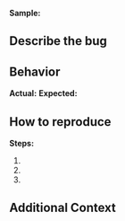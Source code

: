 <!--IMPORTANT: This issue tracking is only for the SAMPLES provided in this repo. For issues with the SDK itself please contact support@bitmovin.com -->

**Sample:** <!-- Please provide the sample name -->

## Describe the bug
<!-- A clear and concise description of what the bug is -->

## Behavior
**Actual:** <!-- description -->
**Expected:** <!-- description -->

## How to reproduce
**Steps:**

1. 
2. 
3. 

## Additional Context
<!-- Anything else we should know to resolve the issue -->
